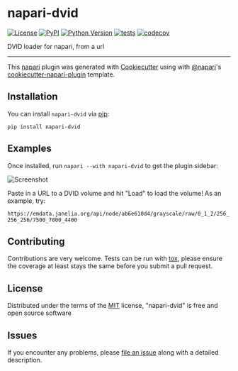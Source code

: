 # napari-dvid

[![License](https://img.shields.io/pypi/l/napari-dvid.svg?color=green)](https://github.com/emmazhou/napari-dvid/raw/master/LICENSE)
[![PyPI](https://img.shields.io/pypi/v/napari-dvid.svg?color=green)](https://pypi.org/project/napari-dvid)
[![Python Version](https://img.shields.io/pypi/pyversions/napari-dvid.svg?color=green)](https://python.org)
[![tests](https://github.com/emmazhou/napari-dvid/workflows/tests/badge.svg)](https://github.com/emmazhou/napari-dvid/actions)
[![codecov](https://codecov.io/gh/emmazhou/napari-dvid/branch/master/graph/badge.svg)](https://codecov.io/gh/emmazhou/napari-dvid)

DVID loader for napari, from a url

---

This [napari] plugin was generated with [Cookiecutter] using with [@napari]'s [cookiecutter-napari-plugin] template.

<!--
Don't miss the full getting started guide to set up your new package:
https://github.com/napari/cookiecutter-napari-plugin#getting-started

and review the napari docs for plugin developers:
https://napari.org/docs/plugins/index.html
-->

## Installation

You can install `napari-dvid` via [pip]:

    pip install napari-dvid

## Examples

Once installed, run `napari --with napari-dvid` to get the plugin sidebar:

![Screenshot](screenshot.png)

Paste in a URL to a DVID volume and hit "Load" to load the volume! As an example, try:

`https://emdata.janelia.org/api/node/ab6e610d4/grayscale/raw/0_1_2/256_256_256/7500_7000_4400`

## Contributing

Contributions are very welcome. Tests can be run with [tox], please ensure
the coverage at least stays the same before you submit a pull request.

## License

Distributed under the terms of the [MIT] license,
"napari-dvid" is free and open source software

## Issues

If you encounter any problems, please [file an issue] along with a detailed description.

[napari]: https://github.com/napari/napari
[cookiecutter]: https://github.com/audreyr/cookiecutter
[@napari]: https://github.com/napari
[mit]: http://opensource.org/licenses/MIT
[bsd-3]: http://opensource.org/licenses/BSD-3-Clause
[gnu gpl v3.0]: http://www.gnu.org/licenses/gpl-3.0.txt
[gnu lgpl v3.0]: http://www.gnu.org/licenses/lgpl-3.0.txt
[apache software license 2.0]: http://www.apache.org/licenses/LICENSE-2.0
[mozilla public license 2.0]: https://www.mozilla.org/media/MPL/2.0/index.txt
[cookiecutter-napari-plugin]: https://github.com/napari/cookiecutter-napari-plugin
[file an issue]: https://github.com/emmazhou/napari-dvid/issues
[napari]: https://github.com/napari/napari
[tox]: https://tox.readthedocs.io/en/latest/
[pip]: https://pypi.org/project/pip/
[pypi]: https://pypi.org/
